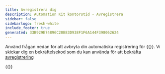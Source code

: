```yaml
---
title: Avregistrera dig
description: Automation Kit kontorstid - Avregistrera
sidebar: false
sidebarlogo: fresh-white
include_footer: true
generated: 33B929E74896C20B83D938F1F6A144F398062624
---
```


Använd frågan nedan för att avbryta din automatiska registrering för {{<product-name>}}. Vi skickar dig en bekräftelsekod som du kan använda för att [bekräfta avregistrering](/sv/office-hours/unregister-confirm)

{{<questions name="/office-hours/unregister.json" completed="Thank you for completing unregistration questions" showNavigationButtons=false >}}
